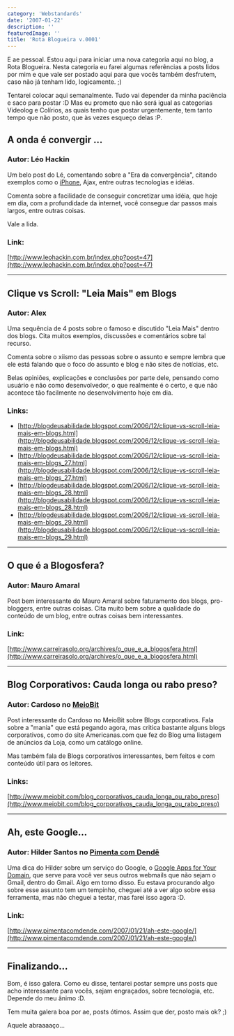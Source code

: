 ```yaml
---
category: 'Webstandards'
date: '2007-01-22'
description: ''
featuredImage: ''
title: 'Rota Blogueira v.0001'
---
```


E ae pessoal. Estou aqui para iniciar uma nova categoria aqui no blog, a Rota Blogueira. Nesta categoria eu farei algumas referências a posts lidos por mim e que vale ser postado aqui para que vocês também desfrutem, caso não já tenham lido, logicamente. ;)

Tentarei colocar aqui semanalmente. Tudo vai depender da minha paciência e saco para postar :D Mas eu prometo que não será igual as categorias Videolog e Colírios, as quais tenho que postar urgentemente, tem tanto tempo que não posto, que às vezes esqueço delas :P.

## A onda é convergir ...

### Autor: Léo Hackin

Um belo post do Lé, comentando sobre a "Era da convergência", citando exemplos como o [iPhone](http://www.apple.com/iphone/), Ajax, entre outras tecnologias e idéias.

Comenta sobre a facilidade de conseguir concretizar uma idéia, que hoje em dia, com a profundidade da internet, você consegue dar passos mais largos, entre outras coisas.

Vale a lida.

### Link:

[http://www.leohackin.com.br/index.php?post=47](http://www.leohackin.com.br/index.php?post=47)

---

## Clique vs Scroll: "Leia Mais" em Blogs

### Autor: Alex

Uma sequência de 4 posts sobre o famoso e discutido "Leia Mais" dentro dos blogs. Cita muitos exemplos, discussões e comentários sobre tal recurso.

Comenta sobre o xiismo das pessoas sobre o assunto e sempre lembra que ele está falando que o foco do assunto e blog e não sites de notícias, etc.

Belas opiniões, explicações e conclusões por parte dele, pensando como usuário e não como desenvolvedor, o que realmente é o certo, e que não acontece tão facilmente no desenvolvimento hoje em dia.

### Links:

- [http://blogdeusabilidade.blogspot.com/2006/12/clique-vs-scroll-leia-mais-em-blogs.html](http://blogdeusabilidade.blogspot.com/2006/12/clique-vs-scroll-leia-mais-em-blogs.html)
- [http://blogdeusabilidade.blogspot.com/2006/12/clique-vs-scroll-leia-mais-em-blogs_27.html](http://blogdeusabilidade.blogspot.com/2006/12/clique-vs-scroll-leia-mais-em-blogs_27.html)
- [http://blogdeusabilidade.blogspot.com/2006/12/clique-vs-scroll-leia-mais-em-blogs_28.html](http://blogdeusabilidade.blogspot.com/2006/12/clique-vs-scroll-leia-mais-em-blogs_28.html)
- [http://blogdeusabilidade.blogspot.com/2006/12/clique-vs-scroll-leia-mais-em-blogs_29.html](http://blogdeusabilidade.blogspot.com/2006/12/clique-vs-scroll-leia-mais-em-blogs_29.html)

---

## O que é a Blogosfera?

### Autor: Mauro Amaral

Post bem interessante do Mauro Amaral sobre faturamento dos blogs, pro-bloggers, entre outras coisas. Cita muito bem sobre a qualidade do conteúdo de um blog, entre outras coisas bem interessantes.

### Link:

[http://www.carreirasolo.org/archives/o_que_e_a_blogosfera.html](http://www.carreirasolo.org/archives/o_que_e_a_blogosfera.html)

---

## Blog Corporativos: Cauda longa ou rabo preso?

### Autor: Cardoso no [MeioBit](http://www.meiobit.com/)

Post interessante do Cardoso no MeioBit sobre Blogs corporativos. Fala sobre a "mania" que está pegando agora, mas critica bastante alguns blogs corporativos, como do site Americanas.com que fez do Blog uma listagem de anúncios da Loja, como um catálogo online.

Mas também fala de Blogs corporativos interessantes, bem feitos e com conteúdo útil para os leitores.

### Links:

[http://www.meiobit.com/blog_corporativos_cauda_longa_ou_rabo_preso](http://www.meiobit.com/blog_corporativos_cauda_longa_ou_rabo_preso)

---

## Ah, este Google…

### Autor: Hilder Santos no [Pimenta com Dendê](http://www.pimentacomdende.com/)

Uma dica do Hilder sobre um serviço do Google, o [Google Apps for Your Domain](http://www.google.com/a), que serve para você ver seus outros webmails que não sejam o Gmail, dentro do Gmail. Algo em torno disso. Eu estava procurando algo sobre esse assunto tem um tempinho, cheguei até a ver algo sobre essa ferramenta, mas não cheguei a testar, mas farei isso agora :D.

### Link:

[http://www.pimentacomdende.com/2007/01/21/ah-este-google/](http://www.pimentacomdende.com/2007/01/21/ah-este-google/)

---

## Finalizando...

Bom, é isso galera. Como eu disse, tentarei postar sempre uns posts que acho interessante para vocês, sejam engraçados, sobre tecnologia, etc. Depende do meu ânimo :D.

Tem muita galera boa por ae, posts ótimos. Assim que der, posto mais ok? ;)

Aquele abraaaaço...
